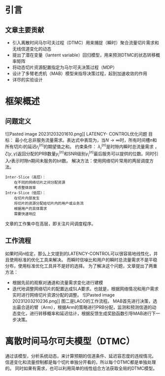 # 引言
## 文章主要贡献
- 引入离散时间马尔可夫过程（DTMC）用来捕捉（瞬时）聚合流量切片需求和无线信道变化的动态
- 提出了潜在变量（lantent variable）回归模型，用来预测DTMC的状态转移概率矩阵
- 将动态切片资源配置指定为马尔可夫决策过程（MDP）
- 设计了多臂老虎机（MAB）模型来指导决策过程，起到加速收敛的作用
- 详尽的实验设计
# 框架概述
## 问题定义
![[Pasted image 20231203201610.png]]
LATENCY- CONTROL优化问题
目标：
最小化总非服务流量需求。表达式中表现为，当$N{\to}\infty$时，所有时间槽$n$和所有切片$i$的延迟$r_{i}^{(n)}$的期望值之和。
约束条件：
${\lambda}_{i}^{(n)}$是时隙内瞬时总流量需求 ，$\zeta(y,\gamma)$返回分配的PRB数量$y_{i}^{(n)}$和SNR级别$\gamma_{i}^{(n)}$最后服务可以提供的位数。同时引入$r$表示时隙$n$期间未服务的bit数。
解决方法：使用网络切片常用的两层调度方法。
```shell
Inter-Slice（高层）：
	在不同的网络切片之间分配资源
	考虑整体效率
Intra-Slice（低层）：
	在切片内部发生
	将切片的资源分配给切片内的用户或业务流
	根据用户的具体需求
	需要快速响应
```
文章的工作集中在高层，即关注片间调度程序。
## 工作流程
如果时间$n$给定，那么上文提到的LATENCY-CONTROL可以很容易地线性化，并且使用标准的优化工具来解决。
而瞬时信噪比和用户的瞬时总流量需求不是平稳分布，使用标准优化工具并不是好的选择。
为了解决这个问题，文章提出了两重方法：
- 根据先前的观察对通道和流量需求变化进行建模
- 迭代地调整网络切片的配置达成SLA要求。也就是，根据网络情况和用户需求实时进行网络切片资源分配的调整。
![[Pasted image 20231203210236.png]]
图二是LACO的工作流程。
MAB首先进行决策，选出最合适的臂（Arm），根据Arm的策略进行PRB分配，监测和预测信道的动态变化，进行转移概率和延迟估计，根据反馈生成奖励函数引导MAB进行下一步决策。
# 离散时间马尔可夫模型（DTMC）
通过该模型，分析系统动态，来计算预期的信道条件、延迟容忍度的违规情况。
信道变化和流量控制都是每个切片单独分开看的，所以每个DTMC都是单独处理的。
同时如果有需求，也可以利用简单的线性组合方法获取全局的DTMC模型。



